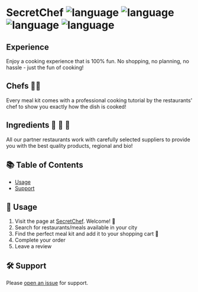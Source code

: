 # SecretChef ![language](https://img.shields.io/badge/language-Ruby-red.svg) ![language](https://img.shields.io/badge/language-HTML-orange.svg) ![language](https://img.shields.io/badge/language-Javascript-yellow.svg) ![language](https://img.shields.io/badge/language-CSS-blueviolet.svg)

## Experience 
Enjoy a cooking experience that is 100% fun. No shopping, no planning, no hassle - just the fun of cooking!

## Chefs 👩‍🍳 
Every meal kit comes with a professional cooking tutorial by the restaurants' chef to show you exactly how the dish is cooked!

## Ingredients 🥑 🧄 🧅
All our partner restaurants work with carefully selected suppliers to provide you with the best quality products, regional and bio!

## :books: Table of Contents

- [Usage](#rocket-usage)
- [Support](#hammer_and_wrench-support)

## :rocket: Usage

1. Visit the page at [SecretChef](https://www.secretchef.de/). Welcome! :wave:
2. Search for restaurants/meals available in your city 
3. Find the perfect meal kit and add it to your shopping cart :shopping_cart:
4. Complete your order 
5. Leave a review

## :hammer_and_wrench: Support

Please [open an issue](https://github.com/BeatriceKern/secretchef/issues/new) for support.
